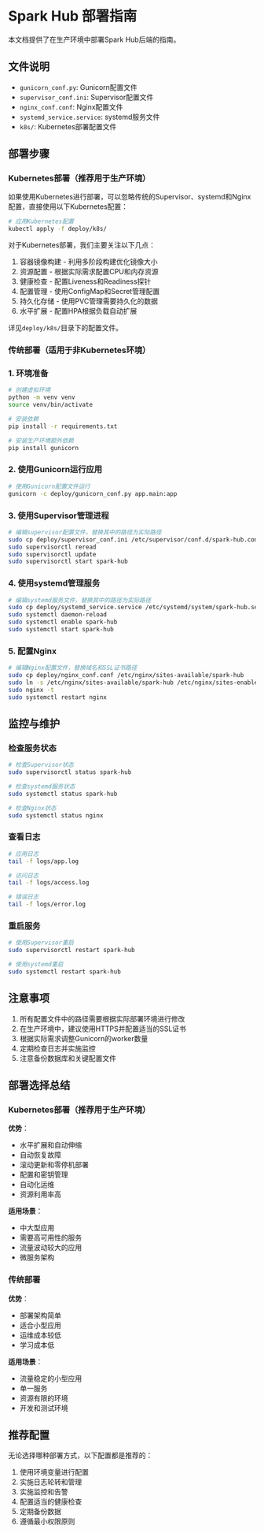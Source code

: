 # Spark Hub 部署指南

本文档提供了在生产环境中部署Spark Hub后端的指南。

## 文件说明

- `gunicorn_conf.py`: Gunicorn配置文件
- `supervisor_conf.ini`: Supervisor配置文件
- `nginx_conf.conf`: Nginx配置文件
- `systemd_service.service`: systemd服务文件
- `k8s/`: Kubernetes部署配置文件

## 部署步骤

### Kubernetes部署（推荐用于生产环境）

如果使用Kubernetes进行部署，可以忽略传统的Supervisor、systemd和Nginx配置，直接使用以下Kubernetes配置：

```bash
# 应用Kubernetes配置
kubectl apply -f deploy/k8s/
```

对于Kubernetes部署，我们主要关注以下几点：
1. 容器镜像构建 - 利用多阶段构建优化镜像大小
2. 资源配置 - 根据实际需求配置CPU和内存资源
3. 健康检查 - 配置Liveness和Readiness探针
4. 配置管理 - 使用ConfigMap和Secret管理配置
5. 持久化存储 - 使用PVC管理需要持久化的数据
6. 水平扩展 - 配置HPA根据负载自动扩展

详见`deploy/k8s/`目录下的配置文件。

### 传统部署（适用于非Kubernetes环境）

### 1. 环境准备

```bash
# 创建虚拟环境
python -m venv venv
source venv/bin/activate

# 安装依赖
pip install -r requirements.txt

# 安装生产环境额外依赖
pip install gunicorn
```

### 2. 使用Gunicorn运行应用

```bash
# 使用Gunicorn配置文件运行
gunicorn -c deploy/gunicorn_conf.py app.main:app
```

### 3. 使用Supervisor管理进程

```bash
# 编辑supervisor配置文件，替换其中的路径为实际路径
sudo cp deploy/supervisor_conf.ini /etc/supervisor/conf.d/spark-hub.conf
sudo supervisorctl reread
sudo supervisorctl update
sudo supervisorctl start spark-hub
```

### 4. 使用systemd管理服务

```bash
# 编辑systemd服务文件，替换其中的路径为实际路径
sudo cp deploy/systemd_service.service /etc/systemd/system/spark-hub.service
sudo systemctl daemon-reload
sudo systemctl enable spark-hub
sudo systemctl start spark-hub
```

### 5. 配置Nginx

```bash
# 编辑Nginx配置文件，替换域名和SSL证书路径
sudo cp deploy/nginx_conf.conf /etc/nginx/sites-available/spark-hub
sudo ln -s /etc/nginx/sites-available/spark-hub /etc/nginx/sites-enabled/
sudo nginx -t
sudo systemctl restart nginx
```

## 监控与维护

### 检查服务状态

```bash
# 检查Supervisor状态
sudo supervisorctl status spark-hub

# 检查systemd服务状态
sudo systemctl status spark-hub

# 检查Nginx状态
sudo systemctl status nginx
```

### 查看日志

```bash
# 应用日志
tail -f logs/app.log

# 访问日志
tail -f logs/access.log

# 错误日志
tail -f logs/error.log
```

### 重启服务

```bash
# 使用Supervisor重启
sudo supervisorctl restart spark-hub

# 使用systemd重启
sudo systemctl restart spark-hub
```

## 注意事项

1. 所有配置文件中的路径需要根据实际部署环境进行修改
2. 在生产环境中，建议使用HTTPS并配置适当的SSL证书
3. 根据实际需求调整Gunicorn的worker数量
4. 定期检查日志并实施监控
5. 注意备份数据库和关键配置文件

## 部署选择总结

### Kubernetes部署（推荐用于生产环境）

**优势**：
- 水平扩展和自动伸缩
- 自动恢复故障
- 滚动更新和零停机部署
- 配置和密钥管理
- 自动化运维
- 资源利用率高

**适用场景**：
- 中大型应用
- 需要高可用性的服务
- 流量波动较大的应用
- 微服务架构

### 传统部署

**优势**：
- 部署架构简单
- 适合小型应用
- 运维成本较低
- 学习成本低

**适用场景**：
- 流量稳定的小型应用
- 单一服务
- 资源有限的环境
- 开发和测试环境

## 推荐配置

无论选择哪种部署方式，以下配置都是推荐的：

1. 使用环境变量进行配置
2. 实施日志轮转和管理
3. 实施监控和告警
4. 配置适当的健康检查
5. 定期备份数据
6. 遵循最小权限原则 